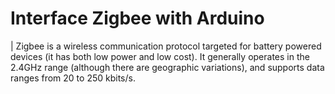 # Interface Zigbee with Arduino 
| Zigbee is a wireless communication protocol targeted for battery powered devices (it has both low power and low cost). It generally operates in the 2.4GHz range (although there are geographic variations), and supports data ranges from 20 to 250 kbits/s.
